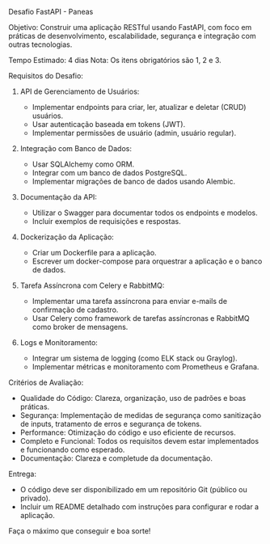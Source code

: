 
Desafio FastAPI - Paneas

Objetivo: Construir uma aplicação RESTful usando FastAPI, com foco em práticas de desenvolvimento, escalabilidade, segurança e integração com outras tecnologias.

Tempo Estimado: 4 dias
Nota: Os itens obrigatórios são 1, 2 e 3.

Requisitos do Desafio:

1. API de Gerenciamento de Usuários:
   - Implementar endpoints para criar, ler, atualizar e deletar (CRUD) usuários.
   - Usar autenticação baseada em tokens (JWT).
   - Implementar permissões de usuário (admin, usuário regular).

2. Integração com Banco de Dados:
   - Usar SQLAlchemy como ORM.
   - Integrar com um banco de dados PostgreSQL.
   - Implementar migrações de banco de dados usando Alembic.

3. Documentação da API:
   - Utilizar o Swagger para documentar todos os endpoints e modelos.
   - Incluir exemplos de requisições e respostas.

4. Dockerização da Aplicação:
   - Criar um Dockerfile para a aplicação.
   - Escrever um docker-compose para orquestrar a aplicação e o banco de dados.

5. Tarefa Assíncrona com Celery e RabbitMQ:
   - Implementar uma tarefa assíncrona para enviar e-mails de confirmação de cadastro.
   - Usar Celery como framework de tarefas assíncronas e RabbitMQ como broker de mensagens.

6. Logs e Monitoramento:
   - Integrar um sistema de logging (como ELK stack ou Graylog).
   - Implementar métricas e monitoramento com Prometheus e Grafana.

Critérios de Avaliação:

- Qualidade do Código: Clareza, organização, uso de padrões e boas práticas.
- Segurança: Implementação de medidas de segurança como sanitização de inputs, tratamento de erros e segurança de tokens.
- Performance: Otimização do código e uso eficiente de recursos.
- Completo e Funcional: Todos os requisitos devem estar implementados e funcionando como esperado.
- Documentação: Clareza e completude da documentação.

Entrega:

- O código deve ser disponibilizado em um repositório Git (público ou privado).
- Incluir um README detalhado com instruções para configurar e rodar a aplicação.

Faça o máximo que conseguir e boa sorte!
